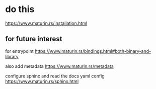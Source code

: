 

# do this
https://www.maturin.rs/installation.html


## for future interest 

for entrypoint
https://www.maturin.rs/bindings.html#both-binary-and-library

also add metadata
https://www.maturin.rs/metadata

configure sphinx and read the docs yaml config
https://www.maturin.rs/sphinx.html
